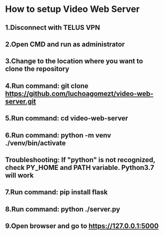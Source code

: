 # How to setup Video Web Server
## 1.Disconnect with TELUS VPN
## 2.Open CMD and run as administrator
## 3.Change to the location where you want to clone the repository
## 4.Run command: git clone https://github.com/luchoagomezt/video-web-server.git
## 5.Run command: cd video-web-server
## 6.Run command: python -m venv ./venv/bin/activate
## Troubleshooting: If "python" is not recognized, check PY_HOME and PATH variable. Python3.7 will work
## 7.Run command: pip install flask
## 8.Run command: python ./server.py
## 9.Open browser and go to https://127.0.0.1:5000 